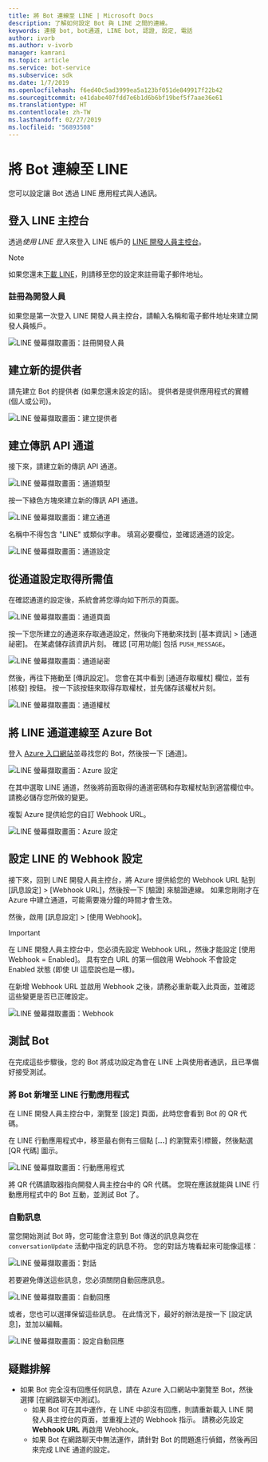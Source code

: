 ```yaml
---
title: 將 Bot 連線至 LINE | Microsoft Docs
description: 了解如何設定 Bot 與 LINE 之間的連線。
keywords: 連接 bot, bot通道, LINE bot, 認證, 設定, 電話
author: ivorb
ms.author: v-ivorb
manager: kamrani
ms.topic: article
ms.service: bot-service
ms.subservice: sdk
ms.date: 1/7/2019
ms.openlocfilehash: f6ed40c5ad3999ea5a123bf051de849917f22b42
ms.sourcegitcommit: e41dabe407fdd7e6b1d6b6bf19bef5f7aae36e61
ms.translationtype: HT
ms.contentlocale: zh-TW
ms.lasthandoff: 02/27/2019
ms.locfileid: "56893508"
---
```

# <a name="connect-a-bot-to-line"></a>將 Bot 連線至 LINE

您可以設定讓 Bot 透過 LINE 應用程式與人通訊。

## <a name="log-into-the-line-console"></a>登入 LINE 主控台

透過*使用 LINE 登入*來登入 LINE 帳戶的 [LINE 開發人員主控台](https://developers.line.biz/console/register/messaging-api/provider/)。 

> [!NOTE]
> 如果您還未[下載 LINE](https://line.me/)，則請移至您的設定來註冊電子郵件地址。

### <a name="register-as-a-developer"></a>註冊為開發人員

如果您是第一次登入 LINE 開發人員主控台，請輸入名稱和電子郵件地址來建立開發人員帳戶。

![LINE 螢幕擷取畫面：註冊開發人員](./media/channels/LINE-screenshot-1.png)

## <a name="create-a-new-provider"></a>建立新的提供者

請先建立 Bot 的提供者 (如果您還未設定的話)。 提供者是提供應用程式的實體 (個人或公司)。

![LINE 螢幕擷取畫面：建立提供者](./media/channels/LINE-screenshot-2.png)

## <a name="create-a-messaging-api-channel"></a>建立傳訊 API 通道

接下來，請建立新的傳訊 API 通道。 

![LINE 螢幕擷取畫面：通道類型](./media/channels/LINE-channel-type-selection.png)

按一下綠色方塊來建立新的傳訊 API 通道。

![LINE 螢幕擷取畫面：建立通道](./media/channels/LINE-create-channel.png)

名稱中不得包含 "LINE" 或類似字串。 填寫必要欄位，並確認通道的設定。

![LINE 螢幕擷取畫面：通道設定](./media/channels/LINE-screenshot-4.png)

## <a name="get-necessary-values-from-your-channel-settings"></a>從通道設定取得所需值

在確認通道的設定後，系統會將您導向如下所示的頁面。

![LINE 螢幕擷取畫面：通道頁面](./media/channels/LINE-screenshot-5.png)

按一下您所建立的通道來存取通道設定，然後向下捲動來找到 [基本資訊] > [通道祕密]。 在某處儲存該資訊片刻。 確認 [可用功能] 包括 `PUSH_MESSAGE`。

![LINE 螢幕擷取畫面：通道祕密](./media/channels/LINE-screenshot-6.png)

然後，再往下捲動至 [傳訊設定]。 您會在其中看到 [通道存取權杖] 欄位，並有 [核發] 按鈕。 按一下該按鈕來取得存取權杖，並先儲存該權杖片刻。

![LINE 螢幕擷取畫面：通道權杖](./media/channels/LINE-screenshot-8.png)

## <a name="connect-your-line-channel-to-your-azure-bot"></a>將 LINE 通道連線至 Azure Bot

登入 [Azure 入口網站](https://portal.azure.com/)並尋找您的 Bot，然後按一下 [通道]。 

![LINE 螢幕擷取畫面：Azure 設定](./media/channels/LINE-channel-setting-2.png)

在其中選取 LINE 通道，然後將前面取得的通道密碼和存取權杖貼到適當欄位中。 請務必儲存您所做的變更。

複製 Azure 提供給您的自訂 Webhook URL。

![LINE 螢幕擷取畫面：Azure 設定](./media/channels/LINE-channel-setting-1.png)

## <a name="configure-line-webhook-settings"></a>設定 LINE 的 Webhook 設定

接下來，回到 LINE 開發人員主控台，將 Azure 提供給您的 Webhook URL 貼到 [訊息設定] > [Webhook URL]，然後按一下 [驗證] 來驗證連線。 如果您剛剛才在 Azure 中建立通道，可能需要幾分鐘的時間才會生效。

然後，啟用 [訊息設定] > [使用 Webhook]。

> [!IMPORTANT]
> 在 LINE 開發人員主控台中，您必須先設定 Webhook URL，然後才能設定 [使用 Webhook = Enabled]。 具有空白 URL 的第一個啟用 Webhook 不會設定 Enabled 狀態 (即使 UI 這麼說也是一樣)。

在新增 Webhook URL 並啟用 Webhook 之後，請務必重新載入此頁面，並確認這些變更是否已正確設定。

![LINE 螢幕擷取畫面：Webhook](./media/channels/LINE-screenshot-9.png)

## <a name="test-your-bot"></a>測試 Bot

在完成這些步驟後，您的 Bot 將成功設定為會在 LINE 上與使用者通訊，且已準備好接受測試。

### <a name="add-your-bot-to-your-line-mobile-app"></a>將 Bot 新增至 LINE 行動應用程式

在 LINE 開發人員主控台中，瀏覽至 [設定] 頁面，此時您會看到 Bot 的 QR 代碼。 

在 LINE 行動應用程式中，移至最右側有三個點 [**...**] 的瀏覽索引標籤，然後點選 [QR 代碼] 圖示。 

![LINE 螢幕擷取畫面：行動應用程式](./media/channels/LINE-screenshot-12.jpg)

將 QR 代碼讀取器指向開發人員主控台中的 QR 代碼。 您現在應該就能與 LINE 行動應用程式中的 Bot 互動，並測試 Bot 了。

### <a name="automatic-messages"></a>自動訊息

當您開始測試 Bot 時，您可能會注意到 Bot 傳送的訊息與您在 `conversationUpdate` 活動中指定的訊息不符。  您的對話方塊看起來可能像這樣：

![LINE 螢幕擷取畫面：對話](./media/channels/LINE-screenshot-conversation.jpg)

若要避免傳送這些訊息，您必須關閉自動回應訊息。

![LINE 螢幕擷取畫面：自動回應](./media/channels/LINE-screenshot-10.png)

或者，您也可以選擇保留這些訊息。 在此情況下，最好的辦法是按一下 [設定訊息]，並加以編輯。

![LINE 螢幕擷取畫面：設定自動回應](./media/channels/LINE-screenshot-11.png)

## <a name="troubleshooting"></a>疑難排解

* 如果 Bot 完全沒有回應任何訊息，請在 Azure 入口網站中瀏覽至 Bot，然後選擇 [在網路聊天中測試]。  
    * 如果 Bot 可在其中運作，在 LINE 中卻沒有回應，則請重新載入 LINE 開發人員主控台的頁面，並重複上述的 Webhook 指示。 請務必先設定 **Webhook URL** 再啟用 Webhook。
    * 如果 Bot 在網路聊天中無法運作，請針對 Bot 的問題進行偵錯，然後再回來完成 LINE 通道的設定。

